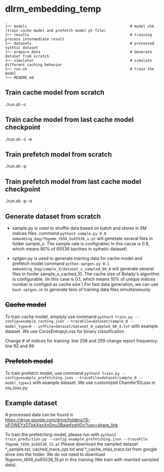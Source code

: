 # dlrm_embedding_temp
    .
    ├── models                                               # model chk (train cache model and prefetch model pt file)
    ├── results                                              # training process intermediate result
    ├── datasets                                             # processed sythtic dataset
    ├── prepare_data                                         # Generate dataset from scratch
    ├── simulator                                            # simulate different caching behavior
    ├── run.sh                                               # train the model
    └── README.md
    
## Train cache model from scratch
./run.sh -c

## Train cache model from last cache model checkpoint
./run.sh -c -e

## Train prefetch model from scratch
./run.sh -p

## Train prefetch model from last cache model checkpoint
./run.sh -p -e

## Generate dataset from scratch

- sample.py is used to shuffle data based on batch and stores in 5M indices files.
  command `python3 sample.py 0.8 embedding_bag/fbgemm_t856_bs65536_x.pt` will genetate several files in folder sample_x. The sample rate is configrable( In this cacse is 0.8, which means 80% of 65536 bacthes in sythetic dataset) 
  
- optgen.py is used to generate training data for cache model and prefetch model
  command `python optgen.py 0.1 embedding_bag/sample_X/dataset_x_sampled_80_N` will generate several files in forder sample_x_cached_10. The cache size of Belady's algorithm is configurable. (In this case is 0.1, which means 10% of unique indices number is configed as cache size )
  For fast data generation, we can use `bash optgen.sh` to generate tens of training data files simultaneously. 
  
## ~~Cache model~~
To train cache model, simplyly use command `python3 train.py --config=example_caching.json --traceFile=dataset/sample_0 --model_type=0 --infFile=dataset/dataset_0_sampled_80_4.txt` with example dataset. We use CorssEntropyLoss for binary classification

Change # of indices for training: line 258 and 259
change report frequency: line 92 and 99


## ~~Prefetch model~~
To train prefetch model, use command `python3 train.py --config=example_prefetching.json --traceFile=dataset/sample_0 --model_type=1` with example dataset. We use customized Chamfer1DLoss in iou_loss.py


## Example dataset
A processed data can be found in https://drive.google.com/drive/folders/1S-oFOWEYzDTpkXgxXnDnu2BaiwfzgHOc?usp=share_link

To train the prefetching model, please run with `python3 train_prediction.py --config example_prefetching.json --traceFile fbgemm_t856_bs65536_15.pt`
Please download the sampled dataset *_sample.txt, cached_trace_opt.txt and *_cache_miss_trace.txt from google drive into the folder. We do not need to download fbgemm_t856_bs65536_15.pt in this training (We train with rewrited sampled data). 


